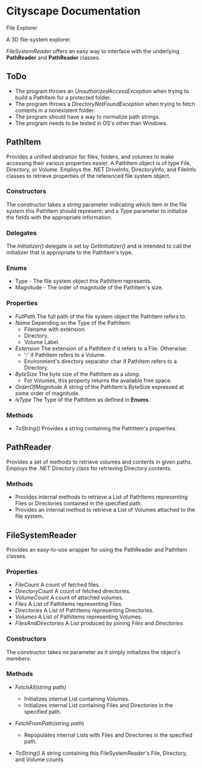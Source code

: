 # Cityscape Documentation
File Explorer

A 3D file-system explorer.

*FileSystemReader* offers an easy way to interface with the underlying **PathReader** and **PathReader** classes.

## ToDo

+ The program throws an *UnauthorizedAccessException* when trying to build a PathItem for a protected folder.
+ The program throws a *DirectoryNotFoundException* when trying to fetch contents in a nonexistent folder.
+ The program should have a way to normalize path strings.
+ The program needs to be tested in OS's other than Windows.

## PathItem

Provides a unified abstration for files, folders, and volumes to make accessing their various properties easier. A PathItem object is of type File, Directory, or Volume. Employs the .NET DriveInfo, DirectoryInfo, and FileInfo classes to retrieve properties of the referenced file system object.

### Constructors

The constructor takes a *string* parameter indicating which item in the file system this PathItem should represent; and a *Type* parameter to initialize the fields with the appropriate information.

### Delegates

The *Initializer()* delegate is set by *GetInitializer()* and is intended to call the initializer that is appropriate to the PathItem's type.

### Enums

+ Type - The file system object this PathItem represents.
+ Magnitude - The order of magnitude of the PathItem's size.

### Properties

+ *FullPath* The full path of the file system object the PathItem refers to.
+ *Name* Depending on the Type of the PathItem:
  + Filename with extension.
  + Directory.
  + Volume Label.
+ *Extension* The extension of a PathItem if it refers to a File. Otherwise:
  + ':' if PathItem refers to a Volume.
  + Environment's directory separator char if PathItem refers to a Directory.
+ *ByteSize* The byte size of the PathItem as a *ulong*.
  + For Volumes, this property returns the available free space.
+ *OrderOfMagnitude* A string of the PathItem's ByteSize expressed at some order of magnitude.
+ *IsType* The Type of the PathItem as defined in **Enums**.

### Methods

+ *ToString()* Provides a string containing the PathItem's properties.

## PathReader

Provides a set of methods to retrieve volumes and contents in given paths. Employs the .NET Directory class for retrieving Directory contents.

### Methods

+ Provides internal methods to retrieve a List of PathItems representing Files or Directories contained in the specified path.
+ Provides an internal method to retrieve a List of Volumes attached to the file system.

## FileSystemReader

Provides an easy-to-use wrapper for using the PathReader and PathItem classes.

### Properties

+ *FileCount* A count of fetched files.
+ *DirectoryCount* A count of fetched directories.
+ *VolumeCount* A count of attached volumes.
+ *Files* A List of PathItems representing Files.
+ *Directories* A List of PathItems representing Directories.
+ *Volumes* A List of PathItems representing Volumes.
+ *FilesAndDirectories* A List produced by joining *Files* and *Directories*.

### Constructors

The constructor takes no parameter as it simply initializes the object's members.

### Methods

+ *FetchAll(string path)*
  + Initializes internal List containing Volumes.
  + Initializes internal List containing Files and Directories in the specified path.

+ *FetchFromPath(string path*)
  + Repopulates internal Lists with Files and Directories in the specified path.

+ *ToString()* A string containing this FileSystemReader's File, Directory, and Volume counts.
